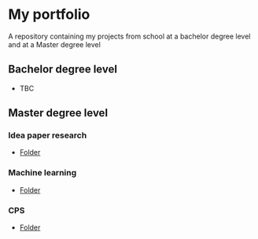 # My portfolio

A repository containing my projects from school at a bachelor degree level and at a Master degree level

## Bachelor degree level

- TBC

## Master degree level

### Idea paper research

- [Folder](https://github.com/AleksanderVEriksen/My_Projects/tree/main/Idea%20paper%20research)

### Machine learning

- [Folder](https://github.com/AleksanderVEriksen/My_Projects/tree/main/Jupyter%20Notebook/Machine%20learning)

### CPS

- [Folder](https://github.com/AleksanderVEriksen/My_Projects/tree/main/Jupyter%20Notebook/CPS)


